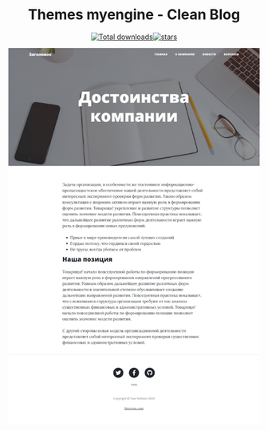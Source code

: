 <h1 align="center">Themes myengine - Clean Blog</h1>

<p align="center">  
<a href="https://github.com/seregajd999/CleanBlog"><img src="https://img.shields.io/github/downloads/seregajd999/CleanBlog/total"  alt="Total downloads"></a><a href="https://github.com/seregajd999/CleanBlog"><img src="https://img.shields.io/github/stars/seregajd999/CleanBlog" alt="stars"></a> 
<br>

![preview](https://github.com/seregajd999/CleanBlog/blob/master/scrin.png)
